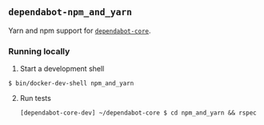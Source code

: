 ## `dependabot-npm_and_yarn`

Yarn and npm support for [`dependabot-core`][core-repo].

### Running locally

1. Start a development shell

  ```
  $ bin/docker-dev-shell npm_and_yarn
  ```

2. Run tests
   ```
   [dependabot-core-dev] ~/dependabot-core $ cd npm_and_yarn && rspec
   ```

[core-repo]: https://github.com/dependabot/dependabot-core
